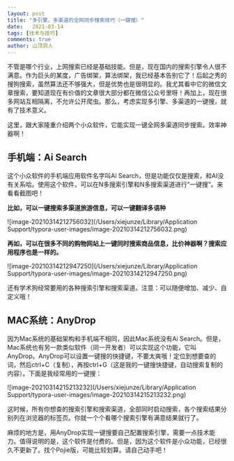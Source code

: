 ```yaml
---
layout: post
title: "多引擎、多渠道的全网同步搜索技巧（一键搜）"
date:   2021-03-14
tags: [技术与技巧]
comments: true
author: 山顶洞人
---
```


不管是哪个行业，上网搜索已经是基础技能。但是，现在国内的搜索引擎令人很不满意。作为巨头的某度，广告绑架，算法绑架，我已经基本告别它了！后起之秀的搜狗搜索，虽然算法还不够强大，但是优势也是很明显的。我尤其看中它的微信文章搜索，要知道现在有价值的文章很大部分都在微信公众号里呀！再加上，现在很多网站互相隔离，不允许公开爬虫。那么，考虑实现多引擎、多渠道的一键搜，就有了技术意义。

这里，跟大家隆重介绍两个小众软件，它能实现一键全网多渠道同步搜索。效率神器啊！

## 手机端：Ai Search

这个小众软件的手机端应用软件名字叫Ai Search，但是功能仅仅是搜索，和AI没有关系哈。使用这个软件，可以在N多搜索引擎和N多搜索渠道进行“一键搜”。来看看截图吧！

**比如，可以一键搜索多渠道旅游信息，可以一键翻译多语种**

![image-20210314212756032](/Users/xiejunze/Library/Application Support/typora-user-images/image-20210314212756032.png)





**再如，可以在很多不同的购物网站上一键同时搜索商品信息，比价神器啊？搜索应用程序也是一样的。**

![image-20210314212947250](/Users/xiejunze/Library/Application Support/typora-user-images/image-20210314212947250.png)



还有学术狗经常要用的各种搜索引擎和搜索渠道。注意：可以随便增加、减少、自定义哦！

## MAC系统：AnyDrop

因为Mac系统的基础架构和手机端不相同，因此Mac系统没有Ai Search。但是，Mac系统也有另一款类似软件（同一开发者）可以实现这个功能，它叫AnyDrop。AnyDrop可以设置一键搜的快捷键，不要太爽哦！定位到想要查的词，然后ctrl+C（复制），再按ctrl+G（这是我的一键搜快捷键，自动搜索复制的内容）。下面是我经常用的一键搜：

![image-20210314215213232](/Users/xiejunze/Library/Application Support/typora-user-images/image-20210314215213232.png)

这时候，所有你想查的搜索引擎和搜索渠道，全部同时启动搜索，各个搜索结果分别列在浏览器的标签页。你就一个个看哪个搜索引擎有满意结果就行了。

麻烦的地方是，用AnyDrop实现一键搜要自己配置搜索引擎，需要一点技术能力。值得说明的是，这个软件是付费的。但是，因为这个软件是小众功能，已经很久不更新了。找个Pojie版，可能比较划算。请自己动手吧！